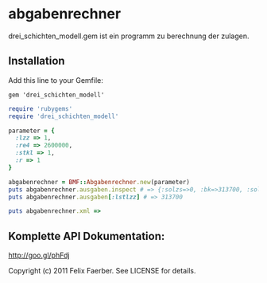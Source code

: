 # abgabenrechner

drei_schichten_modell.gem ist ein programm zu berechnung der zulagen.


## Installation
Add this line to your Gemfile:

```
gem 'drei_schichten_modell'
```



```ruby
require 'rubygems'
require 'drei_schichten_modell'

parameter = { 
  :lzz => 1, 
  :re4 => 2600000, 
  :stkl => 1, 
  :r => 1 
}

abgabenrechner = BMF::Abgabenrechner.new(parameter)
puts abgabenrechner.ausgaben.inspect # => {:solzs=>0, :bk=>313700, :solzv=>0, :bks=>0, :sts=>0, :bkv=>0, :stv=>0, :lstlzz=>313700, :solzlzz=>17253}
puts abgabenrechner.ausgaben[:lstlzz] # => 313700

puts abgabenrechner.xml => 
```


## Komplette API Dokumentation:
http://goo.gl/phFdj



 


Copyright (c) 2011 Felix Faerber. See LICENSE for details.
